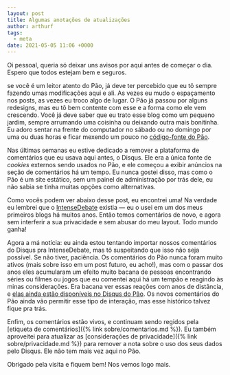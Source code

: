 ```yaml
---
layout: post
title: Algumas anotações de atualizações
author: arthurf
tags:
  - meta
date: 2021-05-05 11:06 +0000
---
```


Oi pessoal, queria só deixar uns avisos por aqui antes de começar o dia. Espero que todos estejam bem e seguros.

se você é um leitor atento do Pão, já deve ter percebido que eu tô sempre fazendo umas modificações aqui e ali. As vezes eu mudo o espaçamento nos posts, as vezes eu troco algo de lugar. O Pão já passou por alguns redesigns, mas eu tô bem contente com esse e a forma como ele vem crescendo. Você já deve saber que eu trato esse blog como um pequeno jardim, sempre arrumando uma coisinha ou deixando outra mais bonitinha. Eu adoro sentar na frente do computador no sábado ou no domingo por uma ou duas horas e ficar mexendo um pouco no [código-fonte do Pão](https://github.com/arthrfrts/paomortadela).

Nas últimas semanas eu estive dedicado a remover a plataforma de comentários que eu usava aqui antes, o Disqus. Ele era a única fonte de _cookies_ externos sendo usados no Pão, e ele começou a exibir anúncios na seção de comentários há um tempo. Eu nunca gostei disso, mas como o Pão é um site estático, sem um painel de administração por trás dele, eu não sabia se tinha muitas opções como alternativas.

Como vocês podem ver abaixo desse post, eu encontrei uma! Na verdade eu lembrei que o [IntenseDebate](https://intensedebate.com) existia &mdash; eu o usei em um dos meus primeiros blogs há muitos anos. Então temos comentários de novo, e agora sem interferir a sua privacidade e sem abusar do meu layout. Todo mundo ganha!

Agora a má notícia: eu ainda estou tentando importar nossos comentários do Disqus pra IntenseDebate, mas tô suspeitando que isso não seja possível. Se não tiver, paciência. Os comentários do Pão nunca foram muito ativos (mais sobre isso em um post futuro, eu acho!), mas com o passar dos anos eles acumularam um efeito muito bacana de pessoas encontrando séries ou filmes ou jogos que eu comentei aqui há um tempão e reagindo às minas considerações. Era bacana ver essas reações com anos de distância, e [elas ainda estão disponíveis no Disqus do Pão](https://paomortadela.disqus.com). Os novos comentários do Pão ainda vão permitir esse tipo de interação, mas esse histórico talvez fique pra trás.

Enfim, os comentários estão vivos, e continuam sendo regidos pela [etiqueta de comentários]({% link sobre/comentarios.md %}). Eu também aproveitei para atualizar as [considerações de privacidade]({% link sobre/privacidade.md %}) para remover a nota sobre o uso dos seus dados pelo Disqus. Ele não tem mais vez aqui no Pão.

Obrigado pela visita e fiquem bem! Nos vemos logo mais.

